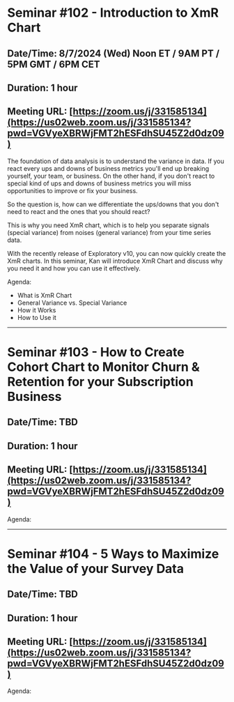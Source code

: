 # Seminar #102 - Introduction to XmR Chart
## Date/Time: 8/7/2024 (Wed) Noon ET / 9AM PT / 5PM GMT / 6PM CET
## Duration: 1 hour
## Meeting URL: [https://zoom.us/j/331585134](https://us02web.zoom.us/j/331585134?pwd=VGVyeXBRWjFMT2hESFdhSU45Z2d0dz09)

The foundation of data analysis is to understand the variance in data. If you react every ups and downs of business metrics you'll end up breaking yourself, your team, or business. On the other hand, if you don't react to special kind of ups and downs of business metrics you will miss opportunities to improve or fix your business.

So the question is, how can we differentiate the ups/downs that you don't need to react and the ones that you should react?

This is why you need XmR chart, which is to help you separate signals (special variance) from noises (general variance) from your time series data.

With the recently release of Exploratory v10, you can now quickly create the XmR charts. In this seminar, Kan will introduce XmR Chart and discuss why you need it and how you can use it effectively.

Agenda:

- What is XmR Chart
- General Variance vs. Special Variance
- How it Works
- How to Use it


----

# Seminar #103 - How to Create Cohort Chart to Monitor Churn & Retention for your Subscription Business
## Date/Time: TBD
## Duration: 1 hour
## Meeting URL: [https://zoom.us/j/331585134](https://us02web.zoom.us/j/331585134?pwd=VGVyeXBRWjFMT2hESFdhSU45Z2d0dz09)


Agenda:


----

# Seminar #104 - 5 Ways to Maximize the Value of your Survey Data
## Date/Time: TBD
## Duration: 1 hour
## Meeting URL: [https://zoom.us/j/331585134](https://us02web.zoom.us/j/331585134?pwd=VGVyeXBRWjFMT2hESFdhSU45Z2d0dz09)


Agenda:
